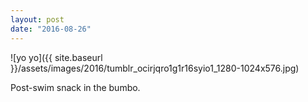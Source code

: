 ```yaml
---
layout: post
date: "2016-08-26"
---
```


![yo yo]({{ site.baseurl }}/assets/images/2016/tumblr_ocirjqro1g1r16syio1_1280-1024x576.jpg)

Post-swim snack in the bumbo.
